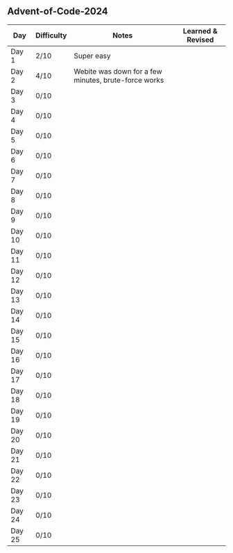 ## Advent-of-Code-2024

| Day       | Difficulty   | Notes                                                | Learned & Revised                  |
| --------- | ------------ | ---------------------------------------------------- | ---------------------------------- |
| Day 1     | 2/10         | Super easy                                           |                                    |
| Day 2     | 4/10         | Webite was down for a few minutes, brute-force works |                                    |
| Day 3     | 0/10         |                                                      |                                    |
| Day 4     | 0/10         |                                                      |                                    |
| Day 5     | 0/10         |                                                      |                                    |
| Day 6     | 0/10         |                                                      |                                    |
| Day 7     | 0/10         |                                                      |                                    |
| Day 8     | 0/10         |                                                      |                                    |
| Day 9     | 0/10         |                                                      |                                    |
| Day 10    | 0/10         |                                                      |                                    |
| Day 11    | 0/10         |                                                      |                                    |
| Day 12    | 0/10         |                                                      |                                    |
| Day 13    | 0/10         |                                                      |                                    |
| Day 14    | 0/10         |                                                      |                                    |
| Day 15    | 0/10         |                                                      |                                    |
| Day 16    | 0/10         |                                                      |                                    |
| Day 17    | 0/10         |                                                      |                                    |
| Day 18    | 0/10         |                                                      |                                    |
| Day 19    | 0/10         |                                                      |                                    |
| Day 20    | 0/10         |                                                      |                                    |
| Day 21    | 0/10         |                                                      |                                    |
| Day 22    | 0/10         |                                                      |                                    |
| Day 23    | 0/10         |                                                      |                                    |
| Day 24    | 0/10         |                                                      |                                    |
| Day 25    | 0/10         |                                                      |                                    |
